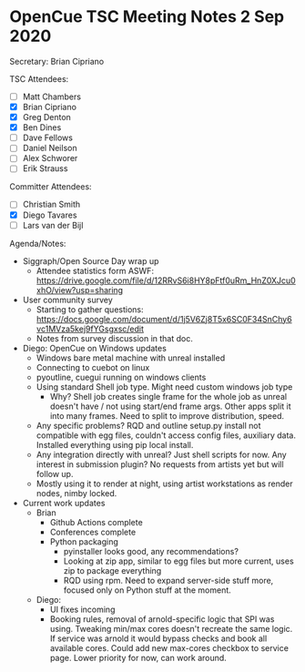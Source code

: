 # OpenCue TSC Meeting Notes 2 Sep 2020

Secretary: Brian Cipriano

TSC Attendees:

* [ ] Matt Chambers
* [x] Brian Cipriano
* [x] Greg Denton
* [x] Ben Dines
* [ ] Dave Fellows
* [ ] Daniel Neilson
* [ ] Alex Schworer
* [ ] Erik Strauss

Committer Attendees:

* [ ] Christian Smith
* [x] Diego Tavares
* [ ] Lars van der Bijl

Agenda/Notes:
* Siggraph/Open Source Day wrap up
   * Attendee statistics form ASWF:
     https://drive.google.com/file/d/12RRvS6i8HY8pFtf0uRm_HnZ0XJcu0xhO/view?usp=sharing 
* User community survey
   * Starting to gather questions:
     https://docs.google.com/document/d/1j5V6Zj8T5x6SC0F34SnChy6vc1MVza5kej9fYGsgxsc/edit 
   * Notes from survey discussion in that doc.
* Diego: OpenCue on Windows updates
   * Windows bare metal machine with unreal installed
   * Connecting to cuebot on linux
   * pyoutline, cuegui running on windows clients
   * Using standard Shell job type. Might need custom windows job type
      * Why? Shell job creates single frame for the whole job as unreal doesn't have / not using
        start/end frame args. Other apps split it into many frames. Need to split to improve
        distribution, speed.
   * Any specific problems? RQD and outline setup.py install not compatible with egg files,
     couldn't access config files, auxiliary data. Installed everything using pip local install.
   * Any integration directly with unreal? Just shell scripts for now. Any interest in submission
     plugin? No requests from artists yet but will follow up.
   * Mostly using it to render at night, using artist workstations as render nodes, nimby locked.
* Current work updates
   * Brian
      * Github Actions complete
      * Conferences complete
      * Python packaging
         * pyinstaller looks good, any recommendations?
         * Looking at zip app, similar to egg files but more current, uses zip to package everything
         * RQD using rpm. Need to expand server-side stuff more, focused only on Python stuff at the
           moment.
   * Diego:
      * UI fixes incoming
      * Booking rules, removal of arnold-specific logic that SPI was using. Tweaking min/max cores
        doesn't recreate the same logic. If service was arnold it would bypass checks and book all
        available cores. Could add new max-cores checkbox to service page. Lower priority for now,
        can work around.
